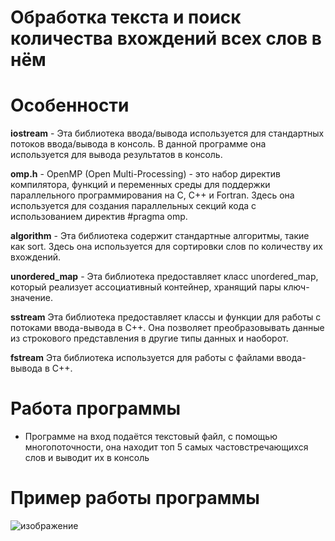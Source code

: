 # Обработка текста и поиск количества вхождений всех слов в нём
# Особенности

**iostream** - Эта библиотека ввода/вывода используется для стандартных потоков ввода/вывода в консоль. В данной программе она используется для вывода результатов в консоль.

**omp.h** - OpenMP (Open Multi-Processing) - это набор директив компилятора, функций и переменных среды для поддержки параллельного программирования на C, C++ и Fortran. Здесь она используется для создания параллельных секций кода с использованием директив #pragma omp.

**algorithm** - Эта библиотека содержит стандартные алгоритмы, такие как sort. Здесь она используется для сортировки слов по количеству их вхождений.

**unordered_map** - Эта библиотека предоставляет класс unordered_map, который реализует ассоциативный контейнер, хранящий пары ключ-значение. 

**sstream** Эта библиотека предоставляет классы и функции для работы с потоками ввода-вывода в C++. Она позволяет преобразовывать данные из строкового представления в другие типы данных и наоборот.

**fstream** Эта библиотека используется для работы с файлами ввода-вывода в C++. 
# Работа программы
- Программе на вход подаётся текстовый файл, с помощью многопоточности, она находит топ 5 самых частовстречающихся слов и выводит их в консоль
# Пример работы программы
![изображение](https://github.com/Jacondaz/pc_lab5/assets/79091354/446772a7-29a9-4cb1-97ad-e5233a066cfb)
